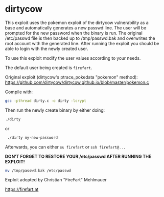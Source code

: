 # dirtycow

This exploit uses the pokemon exploit of the dirtycow vulnerability as a base and automatically generates a new passwd line.
The user will be prompted for the new password when the binary is run.
The original /etc/passwd file is then backed up to /tmp/passwd.bak and overwrites the root account with the generated line.
After running the exploit you should be able to login with the newly created user.

To use this exploit modify the user values according to your needs.

The default user being created is `firefart`.

Original exploit (dirtycow's ptrace_pokedata "pokemon" method):
  https://github.com/dirtycow/dirtycow.github.io/blob/master/pokemon.c

Compile with:

```bash
gcc -pthread dirty.c -o dirty -lcrypt
```

Then run the newly create binary by either doing:
```bash
./dirty
```

or

```bash
 ./dirty my-new-password
 ```
Afterwards, you can either `su firefart` or `ssh firefart@...`

**DON'T FORGET TO RESTORE YOUR /etc/passwd AFTER RUNNING THE EXPLOIT!**

```bash
mv /tmp/passwd.bak /etc/passwd
```

Exploit adopted by Christian "FireFart" Mehlmauer

https://firefart.at
